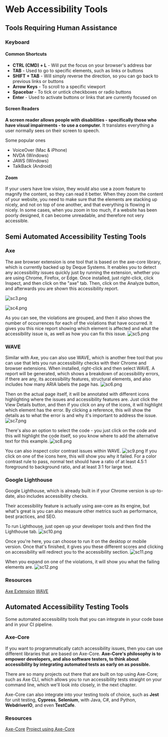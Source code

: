 # Web Accessibility Tools
## Tools Requiring Human Assistance
### Keyboard
#### Common Shortcuts
* **CTRL (CMD) + L** - Will put the focus on your browser's address bar
* **TAB** - Used to go to specific elements, such as links or buttons
* **SHIFT + TAB** - Will simply reverse the direction, so you can go back to previous links or buttons
* **Arrow Keys** - To scroll to a specific viewport
* **Spacebar** - To tick or untick checkboxes or radio buttons
* **Enter** - Used to activate buttons or links that are currently focused on

#### Screen Readers
**A screen reader allows people with disabilities - specifically those who have visual impairments - to use a computer.**
It translates everything a user normally sees on their screen to speech.

Some popular ones
* VoiceOver (Mac & iPhone)
* NVDA (Windows)
* JAWS (Windows)
* TalkBack (Android)

#### Zoom
If your users have low vision, they would also use a zoom feature to magnify the content, so they can read it better.
When they zoom the content of your website, you need to make sure that the elements are stacking up nicely, and not on top of one another, and that everything is flowing in nicely.
In some cases, when you zoom in too much, if a website has been poorly designed, it can become unreadable, and therefore not very accessible.


## Semi Automated Accessibility Testing Tools
### Axe
The axe browser extension is one tool that is based on the axe-core library, which is currently backed up by Deque Systems.
It enables you to detect any accessibility issues quickly just by running the extension, whether you are using Chrome, Firefox, or Edge.
Once installed, just right-click, click Inspect, and then click on the "axe" tab.
Then, click on the Analyze button, and afterwards you are shown this accessibility report.

![sc3.png](assets/sc3.png)

![sc4.png](assets/sc4.png)

As you can see, the violations are grouped, and then it also shows the number of occurrences for each of the violations that have occurred.
It gives you this nice report showing which element is affected and what the accessibility issue is, as well as how you can fix this issue.
![sc5.png](assets/sc5.png)

### WAVE
Similar with Axe, you can also use WAVE, which is another free tool that you can use that lets you run accessibility checks with their Chrome and browser extensions.
When installed, right-click and then select WAVE.
A report will be generated, which shows a breakdown of accessibility errors, if there are any, its accessibility features, structural elements, and also includes how many ARIA labels the page has.
![sc6.png](assets/sc6.png)

Then on the actual page itself, it will be annotated with different icons highlighting where the issues and accessibility features are.
Just click the View Details button, and then if you click on any of the icons, it will highlight which element has the error.
By clicking a reference, this will show the details as to what the error is and why it's important to address the issue.
![sc7.png](assets/sc7.png)

There's also an option to select the code - you just click on the code and this will highlight the code itself, so you know where to add the alternative text for this example.
![sc8.png](assets/sc8.png)

You can also inspect color contrast issues within WAVE.
![sc9.png](assets/sc9.png)
If you click on one of the icons here, this will show you why it failed.
For a color contrast rule to pass, normal text should have a ratio of at least 4.5:1 foreground to background ratio, and at least 3:1 for large text.

### Google Lighthouse
Google Lighthouse, which is already built in if your Chrome version is up-to-date, also includes accessibility checks.

Their accessibility feature is actually using axe-core as its engine, but what's great is you can also measure other metrics such as performance, best practices, and SEO.

To run Lighthouse, just open up your developer tools and then find the Lighthouse tab.
![sc10.png](assets/sc10.png)

Once you're here, you can choose to run it on the desktop or mobile version.
Once that's finished, it gives you these different scores and clicking on accessibility will redirect you to the accessibility section.
![sc11.png](assets/sc11.png)

When you expand on one of the violations, it will show you what the failing elements are.
![sc12.png](assets/sc12.png)

### Resources
[Axe Extension](https://chrome.google.com/webstore/detail/axe-web-accessibility-tes/lhdoppojpmngadmnindnejefpokejbdd)
[WAVE](https://wave.webaim.org/extension/)

## Automated Accessibility Testing Tools
Some automated accessibility tools that you can integrate in your code base and in your CI pipeline.

### Axe-Core
If you want to programmatically catch accessibility issues, then you can use different libraries that are based on Axe-Core.
**Axe-Core's philosophy is to empower developers, and also software testers, to think about accessibility by integrating automated tests as early on as possible.**

There are so many projects out there that are built on top using Axe-Core; such as Axe CLI, which allows you to run accessibility tests straight on your command line, which we'll look into closely, in the next chapter.

Axe-Core can also integrate into your testing tools of choice, such as **Jest** for unit testing, **Cypress**, **Selenium**, with Java, C#, and Python, **WebdriverIO**, and even **TestCafe**.


### Resources
[Axe-Core](https://github.com/dequelabs/axe-core)
[Project using Axe-Core](https://github.com/dequelabs/axe-core/blob/develop/doc/projects.md)